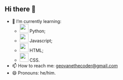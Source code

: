 ## Hi there 👋

- 🌱 I’m currently learning:
  - <img style="width: 28px; height: 28px;" src="https://cdn.jsdelivr.net/gh/devicons/devicon@latest/icons/python/python-original.svg" /> Python;
  - <img style="width: 28px; height: 28px;" src="https://cdn.jsdelivr.net/gh/devicons/devicon@latest/icons/javascript/javascript-original.svg" /> Javascript;
  - <img style="width: 28px; height: 28px;" src="https://cdn.jsdelivr.net/gh/devicons/devicon@latest/icons/html5/html5-original-wordmark.svg" /> HTML;
  - <img style="width: 28px; height: 28px;" src="https://cdn.jsdelivr.net/gh/devicons/devicon@latest/icons/css3/css3-original-wordmark.svg" /> CSS.
- 📫 How to reach me: geovanethecoder@gmail.com
- 😄 Pronouns: he/him.
